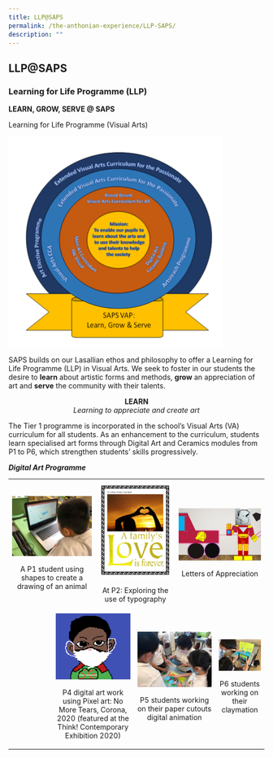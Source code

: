 ```yaml
---
title: LLP@SAPS
permalink: /the-anthonian-experience/LLP-SAPS/
description: ""
---
```

## LLP@SAPS

### Learning for Life Programme (LLP)


**LEARN, GROW, SERVE @ SAPS**  

Learning for Life Programme (Visual Arts)

![](/images/LLP.png)

SAPS builds on our Lasallian ethos and philosophy to offer a Learning for Life Programme (LLP) in Visual Arts. We seek to foster in our students the desire to **learn** about artistic forms and methods, **grow** an appreciation of art and **serve** the community with their talents.

**<center>LEARN</center>**_<center>Learning to appreciate and create art</center>_

The Tier 1 programme is incorporated in the school’s Visual Arts (VA) curriculum for all students. As an enhancement to the curriculum, students learn specialised art forms through Digital Art and Ceramics modules from P1 to P6, which strengthen students’ skills progressively.

**_Digital Art Programme_**

<table>
	<tr>
		<td width="20%">    </td>
		<td width="20%">		</td>
		<td width="20">		</td>
		<td width="20%">		</td>
		<td width="20">		</td>
		<td width="20%">		</td>
	</tr>
	<tr>
		<td colspan="2">
				<img src="/images/image11.jpeg"/>
				<br>
				<p align="center">A P1 student using shapes to create a drawing of an animal</p>
		</td>
		<td colspan="2">
				<img src="/images/llp13.jpeg">
				<br>
				<p align="center">At P2: Exploring the use of typography</p>
		</td>
		<td colspan="2">
				<img src="/images/image12.jpeg"/>
				<br>
				<p align="center">Letters of Appreciation</p>
		</td>
	</tr>
	<tr>
		<td></td>
		<td colspan="2">
				<img src="/images/image15.png"/>
				<br>
				<p align="center">P4 digital art work using Pixel art: No More Tears, Corona, 2020 (featured at the Think! Contemporary Exhibition 2020)</p>
		</td>
		<td colspan="2">
				<img src="/images/image14.jpeg">
				<br>
				<p align="center">P5 students working on their paper cutouts digital animation</p>
		</td>
		<td colspan="2">
				<img src="/images/image17.jpeg">
				<br>
				<p align="center">P6 students working on their claymation</p>
		</td>
	</tr>
</table>



